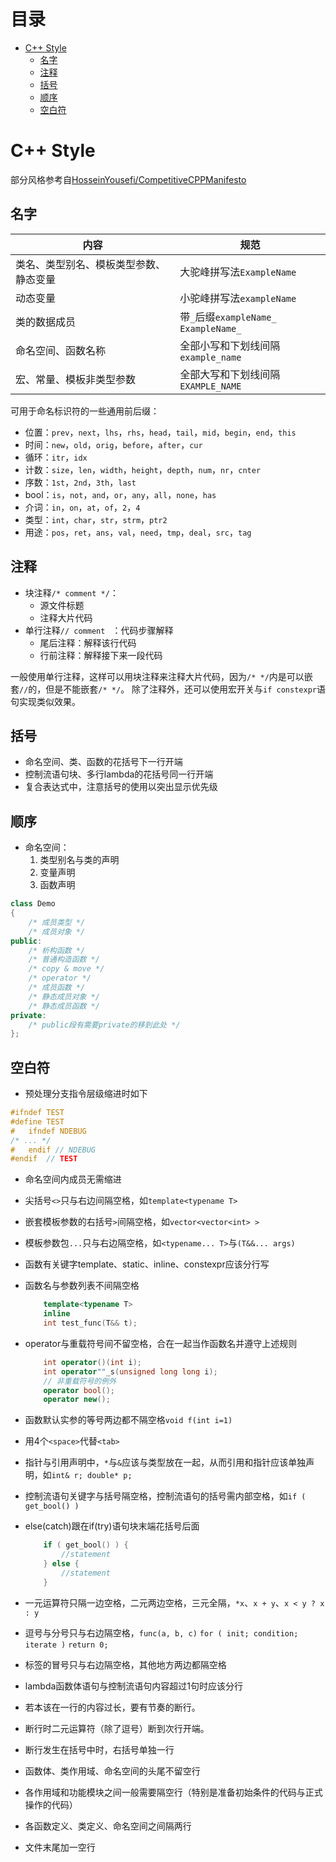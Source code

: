# 目录
<!-- vim-markdown-toc GFM -->

- [C++ Style](#c-style)
  - [名字](#名字)
  - [注释](#注释)
  - [括号](#括号)
  - [顺序](#顺序)
  - [空白符](#空白符)

<!-- vim-markdown-toc -->

# C++ Style
部分风格参考自[HosseinYousefi/CompetitiveCPPManifesto](https://github.com/HosseinYousefi/CompetitiveCPPManifesto)

## 名字
| 内容                                   | 规范                                   |
|----------------------------------------|----------------------------------------|
| 类名、类型别名、模板类型参数、静态变量 | 大驼峰拼写法`ExampleName`              |
| 动态变量                               | 小驼峰拼写法`exampleName`              |
| 类的数据成员                           | 带`_`后缀`exampleName_` `ExampleName_` |
| 命名空间、函数名称                     | 全部小写和下划线间隔`example_name`     |
| 宏、常量、模板非类型参数               | 全部大写和下划线间隔`EXAMPLE_NAME`     |

可用于命名标识符的一些通用前后缀：
* 位置：`prev`，`next`，`lhs`，`rhs`，`head`，`tail`，`mid`，`begin`，`end`，`this`
* 时间：`new`，`old`，`orig`，`before`，`after`，`cur`
* 循环：`itr`，`idx`
* 计数：`size`，`len`，`width`，`height`，`depth`，`num`，`nr`，`cnter`
* 序数：`1st`，`2nd`，`3th`，`last`
* bool：`is`，`not`，`and`，`or`，`any`，`all`，`none`，`has`
* 介词：`in`，`on`，`at`，`of`，`2`，`4`
* 类型：`int`，`char`，`str`，`strm`，`ptr2`
* 用途：`pos`，`ret`，`ans`，`val`，`need`，`tmp`，`deal`，`src`，`tag`

## 注释
* 块注释`/* comment */`：
    * 源文件标题
    * 注释大片代码
* 单行注释`// comment ` ：代码步骤解释
    * 尾后注释：解释该行代码
    * 行前注释：解释接下来一段代码

一般使用单行注释，这样可以用块注释来注释大片代码，因为`/* */`内是可以嵌套`//`的，但是不能嵌套`/* */`。
除了注释外，还可以使用宏开关与`if constexpr`语句实现类似效果。

## 括号
* 命名空间、类、函数的花括号下一行开端
* 控制流语句块、多行lambda的花括号同一行开端
* 复合表达式中，注意括号的使用以突出显示优先级

## 顺序
* 命名空间：
    1. 类型别名与类的声明
    2. 变量声明
    3. 函数声明
```cpp
class Demo
{
    /* 成员类型 */
    /* 成员对象 */
public:
    /* 析构函数 */
    /* 普通构造函数 */
    /* copy & move */
    /* operator */
    /* 成员函数 */
    /* 静态成员对象 */
    /* 静态成员函数 */
private:
    /* public段有需要private的移到此处 */
};
```

## 空白符
* 预处理分支指令层级缩进时如下
```c
#ifndef TEST
#define TEST
#   ifndef NDEBUG
/* ... */
#   endif // NDEBUG
#endif  // TEST
```
* 命名空间内成员无需缩进
* 尖括号`<>`只与右边间隔空格，如`template<typename T>`
* 嵌套模板参数的右括号`>`间隔空格，如`vector<vector<int> >`
* 模板参数包`...`只与右边隔空格，如`<typename... T>`与`(T&&... args)`

* 函数有关键字template、static、inline、constexpr应该分行写
* 函数名与参数列表不间隔空格
    ```cpp
        template<typename T>
        inline
        int test_func(T&& t);
    ```
* operator与重载符号间不留空格，合在一起当作函数名并遵守上述规则
    ```cpp
        int operator()(int i);
        int operator""_s(unsigned long long i);
        // 非重载符号的例外
        operator bool();
        operator new();
    ```
* 函数默认实参的等号两边都不隔空格`void f(int i=1)`
* 用4个`<space>`代替`<tab>`
* 指针与引用声明中，`*`与`&`应该与类型放在一起，从而引用和指针应该单独声明，如`int& r; double* p;`
* 控制流语句关键字与括号隔空格，控制流语句的括号需内部空格，如`if ( get_bool() )`
* else(catch)跟在if(try)语句块末端花括号后面
    ```cpp
        if ( get_bool() ) {
            //statement
        } else {
            //statement
        }
    ```
* 一元运算符只隔一边空格，二元两边空格，三元全隔，`*x`、`x + y`、`x < y ? x : y`
* 逗号与分号只与右边隔空格，`func(a, b, c)` `for ( init; condition; iterate )` `return 0;`
* 标签的冒号只与右边隔空格，其他地方两边都隔空格
* lambda函数体语句与控制流语句内容超过1句时应该分行
* 若本该在一行的内容过长，要有节奏的断行。
* 断行时二元运算符（除了逗号）断到次行开端。
* 断行发生在括号中时，右括号单独一行
* 函数体、类作用域、命名空间的头尾不留空行
* 各作用域和功能模块之间一般需要隔空行（特别是准备初始条件的代码与正式操作的代码）
* 各函数定义、类定义、命名空间之间隔两行
* 文件末尾加一空行

